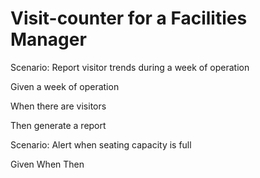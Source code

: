 # Visit-counter for a Facilities Manager

Scenario: Report visitor trends during a week of operation

  Given a week of operation
  
  When there are visitors
  
  Then generate a report

Scenario: Alert when seating capacity is full

  Given
  When
  Then
